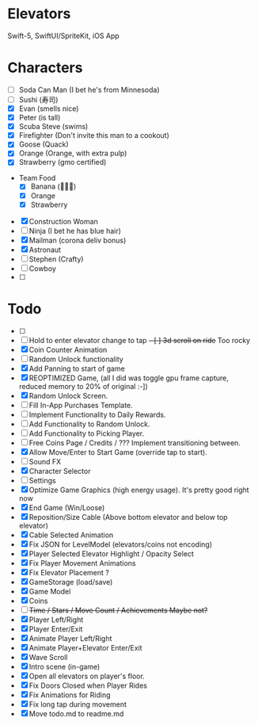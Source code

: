 # Elevators
Swift-5, SwiftUI/SpriteKit, iOS App

# Characters
- [ ] Soda Can Man (I bet he's from Minnesoda)
- [ ] Sushi (寿司)
- [x] Evan (smells nice)
- [x] Peter (is tall)
- [x] Scuba Steve (swims)
- [x] Firefighter (Don't invite this man to a cookout)
- [x] Goose (Quack)
- [x] Orange (Orange, with extra pulp)
- [x] Strawberry (gmo certified)
- Team Food
  - [x] Banana (🍌🦍🥵)
  - [x] Orange
  - [x] Strawberry
- [x] Construction Woman
- [ ] Ninja (I bet he has blue hair)
- [x] Mailman (corona deliv bonus)
- [x] Astronaut
- [ ] Stephen (Crafty)
- [ ] Cowboy
- [ ] 

# Todo
- [ ] 
- [ ] Hold to enter elevator change to tap
~~- [ ] 3d scroll on ride~~ Too rocky
- [x] Coin Counter Animation
- [ ] Random Unlock functionality
- [x] Add Panning to start of game
- [x] REOPTIMIZED Game, (all I did was toggle gpu frame capture, reduced memory to 20% of original :-])
- [x] Random Unlock Screen.
- [ ] Fill In-App Purchases Template.
- [ ] Implement Functionality to Daily Rewards.
- [ ] Add Functionality to Random Unlock.
- [ ] Add Functionality to Picking Player.
- [ ] Free Coins Page / Credits / ??? Implement transitioning between.
- [x] Allow Move/Enter to Start Game (override tap to start).
- [ ] Sound FX
- [x] Character Selector
- [ ] Settings
- [x] Optimize Game Graphics (high energy usage). It's pretty good right now
- [x] End Game (Win/Loose)
- [x] Reposition/Size Cable (Above bottom elevator and below top elevator)
- [x] Cable Selected Animation
- [x] Fix JSON for LevelModel (elevators/coins not encoding)
- [x] Player Selected Elevator Highlight / Opacity Select
- [x] Fix Player Movement Animations
- [x] Fix Elevator Placement ?
- [x] GameStorage (load/save)
- [x] Game Model
- [x] Coins
- [ ] ~~Time / Stars / Move Count / Achievements      Maybe not?~~
- [x] Player Left/Right
- [x] Player Enter/Exit
- [x] Animate Player Left/Right
- [x] Animate Player+Elevator Enter/Exit
- [x] Wave Scroll
- [x] Intro scene (in-game)
- [x] Open all elevators on player's floor.
- [x] Fix Doors Closed when Player Rides
- [x] Fix Animations for Riding
- [x] Fix long tap during movement
- [x] Move todo.md to readme.md
